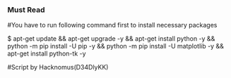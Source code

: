 ### Must Read

#You have to run following command first to install necessary packages

$ apt-get update && apt-get upgrade -y && apt-get install python -y && python -m pip install -U pip -y && python -m pip install -U matplotlib -y && apt-get install python-tk -y

#Script by Hacknomus(D34DlyKK)
